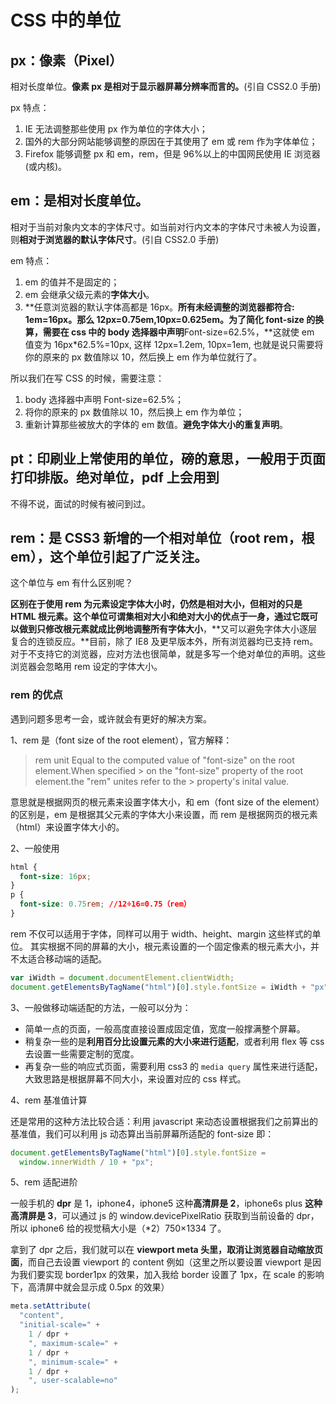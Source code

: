 # CSS 中的单位

## px：像素（Pixel）

相对长度单位。**像素 px 是相对于显示器屏幕分辨率而言的。**(引自 CSS2.0 手册)

px 特点：

1. IE 无法调整那些使用 px 作为单位的字体大小；
2. 国外的大部分网站能够调整的原因在于其使用了 em 或 rem 作为字体单位；
3. Firefox 能够调整 px 和 em，rem，但是 96%以上的中国网民使用 IE 浏览器(或内核)。

## em：是相对长度单位。

相对于当前对象内文本的字体尺寸。如当前对行内文本的字体尺寸未被人为设置，则**相对于浏览器的默认字体尺寸**。(引自 CSS2.0 手册)

em 特点：

1. em 的值并不是固定的；
2. em 会继承父级元素的**字体大小**。
3. **任意浏览器的默认字体高都是 16px。**所有未经调整的浏览器都符合: 1em=16px。那么 12px=0.75em,10px=0.625em。为了简化 font-size 的换算，需要在 css 中的 body 选择器中声明**Font-size=62.5%，**这就使 em 值变为 16px\*62.5%=10px, 这样 12px=1.2em, 10px=1em, 也就是说只需要将你的原来的 px 数值除以 10，然后换上 em 作为单位就行了。

所以我们在写 CSS 的时候，需要注意：

1. body 选择器中声明 Font-size=62.5%；
2. 将你的原来的 px 数值除以 10，然后换上 em 作为单位；
3. 重新计算那些被放大的字体的 em 数值。**避免字体大小的重复声明**。

## pt：印刷业上常使用的单位，磅的意思，一般用于页面打印排版。绝对单位，pdf 上会用到

不得不说，面试的时候有被问到过。

## rem：是 CSS3 新增的一个相对单位（root rem，根 em），这个单位引起了广泛关注。

这个单位与 em 有什么区别呢？

**区别在于使用 rem 为元素设定字体大小时，仍然是相对大小，但相对的只是 HTML 根元素。**这个单位可谓集相对大小和绝对大小的优点于一身，通过它既可以做到**只修改根元素就成比例地调整所有字体大小**，**又可以避免字体大小逐层复合的连锁反应。**目前，除了 IE8 及更早版本外，所有浏览器均已支持 rem。对于不支持它的浏览器，应对方法也很简单，就是多写一个绝对单位的声明。这些浏览器会忽略用 rem 设定的字体大小。

### rem 的优点

遇到问题多思考一会，或许就会有更好的解决方案。

1、rem 是（font size of the root element），官方解释：

> rem unit
> Equal to the computed value of "font-size" on the root element.When specified > on the "font-size" property of the root element.the "rem" unites refer to the > property's inital value.

意思就是根据网页的根元素来设置字体大小，和 em（font size of the element）的区别是，em 是根据其父元素的字体大小来设置，而 rem 是根据网页的根元素（html）来设置字体大小的。

2、一般使用

```css
html {
  font-size: 16px;
}
p {
  font-size: 0.75rem; //12÷16=0.75（rem）
}
```

rem 不仅可以适用于字体，同样可以用于 width、height、margin 这些样式的单位。
其实根据不同的屏幕的大小，根元素设置的一个固定像素的根元素大小，并不太适合移动端的适配。

```js
var iWidth = document.documentElement.clientWidth;
document.getElementsByTagName("html")[0].style.fontSize = iWidth + "px";
```

3、一般做移动端适配的方法，一般可以分为：

- 简单一点的页面，一般高度直接设置成固定值，宽度一般撑满整个屏幕。
- 稍复杂一些的是**利用百分比设置元素的大小来进行适配**，或者利用 flex 等 css 去设置一些需要定制的宽度。
- 再复杂一些的响应式页面，需要利用 css3 的 `media query` 属性来进行适配，大致思路是根据屏幕不同大小，来设置对应的 css 样式。

4、rem 基准值计算

还是常用的这种方法比较合适：利用 javascript 来动态设置根据我们之前算出的基准值，我们可以利用 js 动态算出当前屏幕所适配的 font-size 即：

```js
document.getElementsByTagName("html")[0].style.fontSize =
  window.innerWidth / 10 + "px";
```

5、rem 适配进阶

一般手机的 **dpr** 是 1，iphone4，iphone5 这种**高清屏是 2**，iphone6s plus **这种高清屏是 3**，可以通过 js 的 window.devicePixelRatio 获取到当前设备的 dpr，所以 iphone6 给的视觉稿大小是（\*2）750×1334 了。

拿到了 dpr 之后，我们就可以在 **viewport meta 头里，取消让浏览器自动缩放页面**，而自己去设置 viewport 的 content 例如（这里之所以要设置 viewport 是因为我们要实现 border1px 的效果，加入我给 border 设置了 1px，在 scale 的影响下，高清屏中就会显示成 0.5px 的效果）

```js
meta.setAttribute(
  "content",
  "initial-scale=" +
    1 / dpr +
    ", maximum-scale=" +
    1 / dpr +
    ", minimum-scale=" +
    1 / dpr +
    ", user-scalable=no"
);
```

